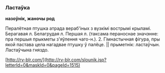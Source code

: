 ### Ластаўка
**назоўнік, жаночы род**

Пералётная птушка атрада вераб'іных з вузкімі вострымі крыламі. Берагавая л. Белагрудая л. Першая л. (таксама пераноснае значэнне: пра першыя прыкметы з'яўлення чаго-н.). 2. Гімнастычная фігура, пры якой пастава цела нагадвае птушку ў палёце. || прыметнік: ластаўчын. Ластаўчына гняздо.

<a rel="author">[http://rv-blr.com/](http://rv-blr.com/slounik.jsp?letterId=0&maskId=0&pageId=1515)</a>
